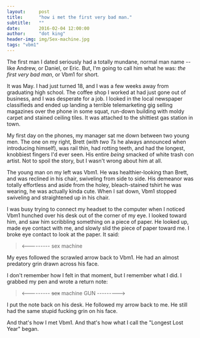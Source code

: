 ```yaml
---
layout:     post
title:      "how i met the first very bad man."
subtitle:   ""
date:       2016-02-04 12:00:00
author:     "dot king"
header-img: img/Sex-machine.jpg
tags: "vbm1"
---
```


The first man I dated seriously had a totally mundane, normal man name -- like Andrew, or Daniel, or Eric. But, I'm going to call him what he was: *the first very bad man*, or Vbm1 for short.

It was May. I had just turned 18, and I was a few weeks away from graduating high school. The coffee shop I worked at had just gone out of business, and I was desperate for a job. I looked in the local newspaper classifieds and ended up landing a terrible telemarketing gig selling magazines over the phone in some squat, run-down building with moldy carpet and stained ceiling tiles. It was attached to the shittiest gas station in town.

My first day on the phones, my manager sat me down between two young men. The one on my right, Brett (*with two Ts* he always announced when introducing himself), was rail thin, had rotting teeth, and had the longest, knobbiest fingers I'd ever seen. His entire *being* smacked of white trash con artist. Not to spoil the story, but I wasn't wrong about him at all.

The young man on my left was Vbm1. He was healthier-looking than Brett, and was reclined in his chair, swiveling from side to side. His demeanor was totally effortless and aside from the holey, bleach-stained tshirt he was wearing, he was actually kinda cute. When I sat down, Vbm1 stopped swiveling and straightened up in his chair.

I was busy trying to connect my headset to the computer when I noticed Vbm1 hunched over his desk out of the corner of my eye. I looked toward him, and saw him scribbling something on a piece of paper.
He looked up, made eye contact with me, and slowly slid the piece of paper toward me. I broke eye contact to look at the paper. It said:

> <--------- sex machine

My eyes followed the scrawled arrow back to Vbm1. He had an almost predatory grin drawn across his face.

I don't remember how I felt in that moment, but I remember what I did. I grabbed my pen and wrote a return note:

> <--------- <strike>sex</strike> machine GUN --------->

I put the note back on his desk. He followed my arrow back to me. He still had the same stupid fucking grin on his face.

And that's how I met Vbm1. And that's how what I call the "Longest Lost Year" began.
